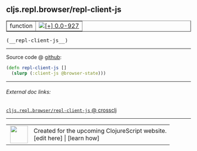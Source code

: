 ## cljs.repl.browser/repl-client-js



 <table border="1">
<tr>
<td>function</td>
<td><a href="https://github.com/cljsinfo/cljs-api-docs/tree/0.0-927"><img valign="middle" alt="[+] 0.0-927" title="Added in 0.0-927" src="https://img.shields.io/badge/+-0.0--927-lightgrey.svg"></a> </td>
</tr>
</table>


 <samp>
(__repl-client-js__)<br>
</samp>

---







Source code @ [github](https://github.com/clojure/clojurescript/blob/r2843/src/clj/cljs/repl/browser.clj#L51-L52):

```clj
(defn repl-client-js []
  (slurp (:client-js @browser-state)))
```

<!--
Repo - tag - source tree - lines:

 <pre>
clojurescript @ r2843
└── src
    └── clj
        └── cljs
            └── repl
                └── <ins>[browser.clj:51-52](https://github.com/clojure/clojurescript/blob/r2843/src/clj/cljs/repl/browser.clj#L51-L52)</ins>
</pre>

-->

---



###### External doc links:

[`cljs.repl.browser/repl-client-js` @ crossclj](http://crossclj.info/fun/cljs.repl.browser/repl-client-js.html)<br>

---

 <table>
<tr><td>
<img valign="middle" align="right" width="48px" src="http://i.imgur.com/Hi20huC.png">
</td><td>
Created for the upcoming ClojureScript website.<br>
[edit here] | [learn how]
</td></tr></table>

[edit here]:https://github.com/cljsinfo/cljs-api-docs/blob/master/cljsdoc/cljs.repl.browser/repl-client-js.cljsdoc
[learn how]:https://github.com/cljsinfo/cljs-api-docs/wiki/cljsdoc-files

<!--

This information was too distracting to show to readers, but I'll leave it
commented here since it is helpful to:

- pretty-print the data used to generate this document
- and show how to retrieve that data



The API data for this symbol:

```clj
{:ns "cljs.repl.browser",
 :name "repl-client-js",
 :type "function",
 :signature ["[]"],
 :source {:code "(defn repl-client-js []\n  (slurp (:client-js @browser-state)))",
          :title "Source code",
          :repo "clojurescript",
          :tag "r2843",
          :filename "src/clj/cljs/repl/browser.clj",
          :lines [51 52]},
 :full-name "cljs.repl.browser/repl-client-js",
 :full-name-encode "cljs.repl.browser/repl-client-js",
 :history [["+" "0.0-927"]]}

```

Retrieve the API data for this symbol:

```clj
;; from Clojure REPL
(require '[clojure.edn :as edn])
(-> (slurp "https://raw.githubusercontent.com/cljsinfo/cljs-api-docs/catalog/cljs-api.edn")
    (edn/read-string)
    (get-in [:symbols "cljs.repl.browser/repl-client-js"]))
```

-->
